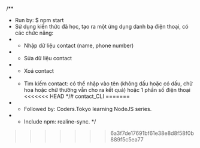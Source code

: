 /**
 * Run by: $ npm start
 * Sử dụng kiến thức đã học, tạo ra một ứng dụng danh bạ điện thoại, có các chức năng:
 * - Nhập dữ liệu contact (name, phone number)
 * - Sửa dữ liệu contact
 * - Xoá contact
 * - Tìm kiếm contact: có thể nhập vào tên (không dấu hoặc có dấu, chữ hoa hoặc chữ thường vẫn cho ra kết quả) hoặc 1 phần số điện thoại
<<<<<<< HEAD
 */# contact_CLI
=======
 * - Followed by: Coders.Tokyo learning NodeJS series.
 * - Include npm: realine-sync.
*/
>>>>>>> 6a3f7de17691bf61e38e8d8f58f0b889f5c5ea77
